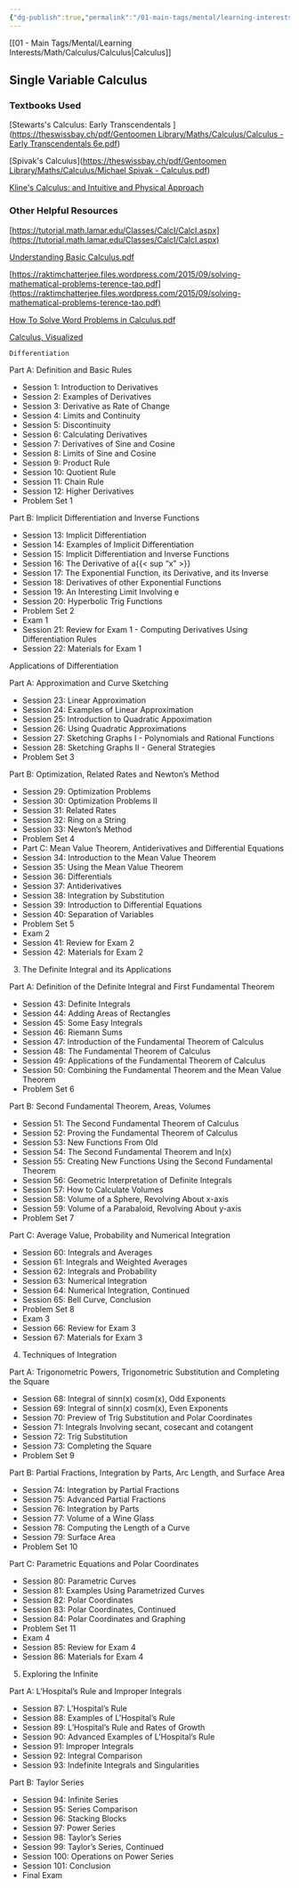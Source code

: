 ```yaml
---
{"dg-publish":true,"permalink":"/01-main-tags/mental/learning-interests/math/calculus/learning-calculus-or-the-mit-18-01-sc-project/"}
---
```



[[01 - Main Tags/Mental/Learning Interests/Math/Calculus/Calculus\|Calculus]]

## Single Variable Calculus

### Textbooks Used

[Stewarts's Calculus: Early Transcendentals ]([https://theswissbay.ch/pdf/Gentoomen Library/Maths/Calculus/Calculus - Early Transcendentals 6e.pdf](https://theswissbay.ch/pdf/Gentoomen%20Library/Maths/Calculus/Calculus%20-%20Early%20Transcendentals%206e.pdf))

[Spivak's Calculus]([https://theswissbay.ch/pdf/Gentoomen Library/Maths/Calculus/Michael Spivak - Calculus.pdf](https://theswissbay.ch/pdf/Gentoomen%20Library/Maths/Calculus/Michael%20Spivak%20-%20Calculus.pdf))

[Kline's Calculus: and Intuitive and Physical Approach]([https://archive.org/details/calculusintuitiv0000klin_o9z9/page/n9/mode/2up](https://archive.org/details/calculusintuitiv0000klin_o9z9/page/n9/mode/2up))

### Other Helpful Resources

[https://tutorial.math.lamar.edu/Classes/CalcI/CalcI.aspx](https://tutorial.math.lamar.edu/Classes/CalcI/CalcI.aspx)

[Understanding Basic Calculus.pdf](https://s3-us-west-2.amazonaws.com/secure.notion-static.com/818c7836-2b15-414d-a490-6b148506a5cb/Understanding_Basic_Calculus.pdf)

[https://raktimchatterjee.files.wordpress.com/2015/09/solving-mathematical-problems-terence-tao.pdf](https://raktimchatterjee.files.wordpress.com/2015/09/solving-mathematical-problems-terence-tao.pdf)

[How To Solve Word Problems in Calculus.pdf](https://s3-us-west-2.amazonaws.com/secure.notion-static.com/f4efc51f-970e-4b26-b571-8ea3e2827d6d/How_To_Solve_Word_Problems_in_Calculus.pdf)

[Calculus, Visualized](https://www.youtube.com/watch?v=MO-AExWdl4Q)

    Differentiation

Part A: Definition and Basic Rules

- Session 1: Introduction to Derivatives
- Session 2: Examples of Derivatives
- Session 3: Derivative as Rate of Change
- Session 4: Limits and Continuity
- Session 5: Discontinuity
- Session 6: Calculating Derivatives
- Session 7: Derivatives of Sine and Cosine
- Session 8: Limits of Sine and Cosine
- Session 9: Product Rule
- Session 10: Quotient Rule
- Session 11: Chain Rule
- Session 12: Higher Derivatives
- Problem Set 1

Part B: Implicit Differentiation and Inverse Functions

- Session 13: Implicit Differentiation
- Session 14: Examples of Implicit Differentiation
- Session 15: Implicit Differentiation and Inverse Functions
- Session 16: The Derivative of a{{< sup “x” >}}
- Session 17: The Exponential Function, its Derivative, and its Inverse
- Session 18: Derivatives of other Exponential Functions
- Session 19: An Interesting Limit Involving e
- Session 20: Hyperbolic Trig Functions
- Problem Set 2
- Exam 1
- Session 21: Review for Exam 1 - Computing Derivatives Using Differentiation Rules
- Session 22: Materials for Exam 1

Applications of Differentiation

Part A: Approximation and Curve Sketching

- Session 23: Linear Approximation
- Session 24: Examples of Linear Approximation
- Session 25: Introduction to Quadratic Appoximation
- Session 26: Using Quadratic Approximations
- Session 27: Sketching Graphs I - Polynomials and Rational Functions
- Session 28: Sketching Graphs II - General Strategies
- Problem Set 3

Part B: Optimization, Related Rates and Newton’s Method

- Session 29: Optimization Problems
- Session 30: Optimization Problems II
- Session 31: Related Rates
- Session 32: Ring on a String
- Session 33: Newton’s Method
- Problem Set 4
- Part C: Mean Value Theorem, Antiderivatives and Differential Equations
- Session 34: Introduction to the Mean Value Theorem
- Session 35: Using the Mean Value Theorem
- Session 36: Differentials
- Session 37: Antiderivatives
- Session 38: Integration by Substitution
- Session 39: Introduction to Differential Equations
- Session 40: Separation of Variables
- Problem Set 5
- Exam 2
- Session 41: Review for Exam 2
- Session 42: Materials for Exam 2

3. The Definite Integral and its Applications

Part A: Definition of the Definite Integral and First Fundamental Theorem

- Session 43: Definite Integrals
- Session 44: Adding Areas of Rectangles
- Session 45: Some Easy Integrals
- Session 46: Riemann Sums
- Session 47: Introduction of the Fundamental Theorem of Calculus
- Session 48: The Fundamental Theorem of Calculus
- Session 49: Applications of the Fundamental Theorem of Calculus
- Session 50: Combining the Fundamental Theorem and the Mean Value Theorem
- Problem Set 6

Part B: Second Fundamental Theorem, Areas, Volumes

- Session 51: The Second Fundamental Theorem of Calculus
- Session 52: Proving the Fundamental Theorem of Calculus
- Session 53: New Functions From Old
- Session 54: The Second Fundamental Theorem and ln(x)
- Session 55: Creating New Functions Using the Second Fundamental Theorem
- Session 56: Geometric Interpretation of Definite Integrals
- Session 57: How to Calculate Volumes
- Session 58: Volume of a Sphere, Revolving About x-axis
- Session 59: Volume of a Parabaloid, Revolving About y-axis
- Problem Set 7

Part C: Average Value, Probability and Numerical Integration

- Session 60: Integrals and Averages
- Session 61: Integrals and Weighted Averages
- Session 62: Integrals and Probability
- Session 63: Numerical Integration
- Session 64: Numerical Integration, Continued
- Session 65: Bell Curve, Conclusion
- Problem Set 8
- Exam 3
- Session 66: Review for Exam 3
- Session 67: Materials for Exam 3

4. Techniques of Integration

Part A: Trigonometric Powers, Trigonometric Substitution and Completing the Square

- Session 68: Integral of sinn(x) cosm(x), Odd Exponents
- Session 69: Integral of sinn(x) cosm(x), Even Exponents
- Session 70: Preview of Trig Substitution and Polar Coordinates
- Session 71: Integrals Involving secant, cosecant and cotangent
- Session 72: Trig Substitution
- Session 73: Completing the Square
- Problem Set 9

Part B: Partial Fractions, Integration by Parts, Arc Length, and Surface Area

- Session 74: Integration by Partial Fractions
- Session 75: Advanced Partial Fractions
- Session 76: Integration by Parts
- Session 77: Volume of a Wine Glass
- Session 78: Computing the Length of a Curve
- Session 79: Surface Area
- Problem Set 10

Part C: Parametric Equations and Polar Coordinates

- Session 80: Parametric Curves
- Session 81: Examples Using Parametrized Curves
- Session 82: Polar Coordinates
- Session 83: Polar Coordinates, Continued
- Session 84: Polar Coordinates and Graphing
- Problem Set 11
- Exam 4
- Session 85: Review for Exam 4
- Session 86: Materials for Exam 4

5. Exploring the Infinite

Part A: L’Hospital’s Rule and Improper Integrals

- Session 87: L’Hospital’s Rule
- Session 88: Examples of L’Hospital’s Rule
- Session 89: L’Hospital’s Rule and Rates of Growth
- Session 90: Advanced Examples of L’Hospital’s Rule
- Session 91: Improper Integrals
- Session 92: Integral Comparison
- Session 93: Indefinite Integrals and Singularities

Part B: Taylor Series

- Session 94: Infinite Series
- Session 95: Series Comparison
- Session 96: Stacking Blocks
- Session 97: Power Series
- Session 98: Taylor’s Series
- Session 99: Taylor’s Series, Continued
- Session 100: Operations on Power Series
- Session 101: Conclusion
- Final Exam